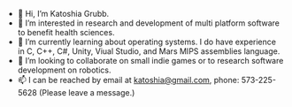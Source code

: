 - 👋 Hi, I’m Katoshia Grubb. 
- 👀 I’m interested in research and development of multi platform software to benefit health sciences. 
- 🌱 I’m currently learning about operating systems. I do have experience in C, C++, C#, Unity, Viual Studio, and Mars MIPS assemblies language. 
- 💞️ I’m looking to collaborate on small indie games or to research software development on robotics. 
- 📫 I can be reached by email at katoshia@gmail.com, phone: 573-225-5628 (Please leave a message.)

<!---
katoshia/katoshia is a ✨ special ✨ repository because its `README.md` (this file) appears on your GitHub profile.
You can click the Preview link to take a look at your changes.
--->
